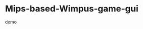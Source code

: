 # Mips-based-Wimpus-game-gui
[demo](https://user-images.githubusercontent.com/82748498/180004824-0415580c-11b3-480b-849f-17375521479d.jpg)

